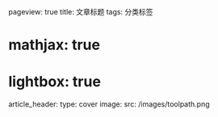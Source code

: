 pageview: true
title: 文章标题
tags: 分类标签
# mathjax: true
# lightbox: true
article_header:
  type: cover
  image:
    src: /images/toolpath.png